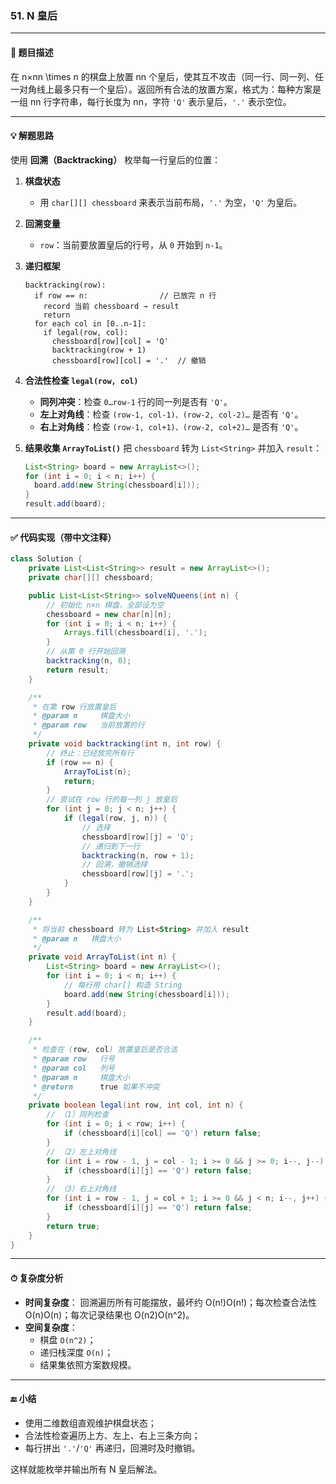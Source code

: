 ### **51. N 皇后**

------

#### 🧾 题目描述

在 n×nn \times n 的棋盘上放置 nn 个皇后，使其互不攻击（同一行、同一列、任一对角线上最多只有一个皇后）。返回所有合法的放置方案，格式为：每种方案是一组 nn 行字符串，每行长度为 nn，字符 `'Q'` 表示皇后，`'.'` 表示空位。

------

#### 💡 解题思路

使用 **回溯（Backtracking）** 枚举每一行皇后的位置：

1. **棋盘状态**

   - 用 `char[][] chessboard` 来表示当前布局，`'.'` 为空，`'Q'` 为皇后。

2. **回溯变量**

   - `row`：当前要放置皇后的行号，从 `0` 开始到 `n-1`。

3. **递归框架**

   ```text
   backtracking(row):
     if row == n:                // 已放完 n 行
       record 当前 chessboard → result
       return
     for each col in [0..n-1]:
       if legal(row, col):
         chessboard[row][col] = 'Q'
         backtracking(row + 1)
         chessboard[row][col] = '.'  // 撤销
   ```

4. **合法性检查 `legal(row, col)`**

   - **同列冲突**：检查 `0…row-1` 行的同一列是否有 `'Q'`。
   - **左上对角线**：检查 `(row-1, col-1)、(row-2, col-2)…` 是否有 `'Q'`。
   - **右上对角线**：检查 `(row-1, col+1)、(row-2, col+2)…` 是否有 `'Q'`。

5. **结果收集 `ArrayToList()`**
    把 `chessboard` 转为 `List<String>` 并加入 `result`：

   ```java
   List<String> board = new ArrayList<>();
   for (int i = 0; i < n; i++) {
     board.add(new String(chessboard[i]));
   }
   result.add(board);
   ```

------

#### ✅ 代码实现（带中文注释）

```java
class Solution {
    private List<List<String>> result = new ArrayList<>();
    private char[][] chessboard;

    public List<List<String>> solveNQueens(int n) {
        // 初始化 n×n 棋盘，全部设为空
        chessboard = new char[n][n];
        for (int i = 0; i < n; i++) {
            Arrays.fill(chessboard[i], '.');
        }
        // 从第 0 行开始回溯
        backtracking(n, 0);
        return result;
    }

    /**
     * 在第 row 行放置皇后
     * @param n     棋盘大小
     * @param row   当前放置的行
     */
    private void backtracking(int n, int row) {
        // 终止：已经放完所有行
        if (row == n) {
            ArrayToList(n);
            return;
        }
        // 尝试在 row 行的每一列 j 放皇后
        for (int j = 0; j < n; j++) {
            if (legal(row, j, n)) {
                // 选择
                chessboard[row][j] = 'Q';
                // 递归到下一行
                backtracking(n, row + 1);
                // 回溯，撤销选择
                chessboard[row][j] = '.';
            }
        }
    }

    /**
     * 将当前 chessboard 转为 List<String> 并加入 result
     * @param n   棋盘大小
     */
    private void ArrayToList(int n) {
        List<String> board = new ArrayList<>();
        for (int i = 0; i < n; i++) {
            // 每行用 char[] 构造 String
            board.add(new String(chessboard[i]));
        }
        result.add(board);
    }

    /**
     * 检查在 (row, col) 放置皇后是否合法
     * @param row   行号
     * @param col   列号
     * @param n     棋盘大小
     * @return      true 如果不冲突
     */
    private boolean legal(int row, int col, int n) {
        // （1）同列检查
        for (int i = 0; i < row; i++) {
            if (chessboard[i][col] == 'Q') return false;
        }
        // （2）左上对角线
        for (int i = row - 1, j = col - 1; i >= 0 && j >= 0; i--, j--) {
            if (chessboard[i][j] == 'Q') return false;
        }
        // （3）右上对角线
        for (int i = row - 1, j = col + 1; i >= 0 && j < n; i--, j++) {
            if (chessboard[i][j] == 'Q') return false;
        }
        return true;
    }
}
```

------

#### ⏱ 复杂度分析

- **时间复杂度**：
   回溯遍历所有可能摆放，最坏约 O(n!)O(n!)；每次检查合法性 O(n)O(n)；每次记录结果也 O(n2)O(n^2)。
- **空间复杂度**：
  - 棋盘 `O(n^2)`；
  - 递归栈深度 `O(n)`；
  - 结果集依照方案数规模。

------

#### 🔚 小结

- 使用二维数组直观维护棋盘状态；
- 合法性检查遍历上方、左上、右上三条方向；
- 每行拼出 `'.'`/`'Q'` 再递归，回溯时及时撤销。

这样就能枚举并输出所有 N 皇后解法。